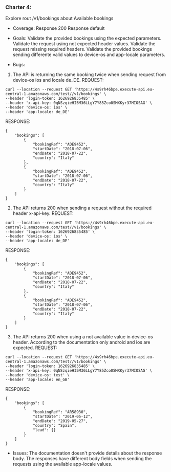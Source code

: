 ### Charter 4: 
Explore rout /v1/bookings about Available bookings

* Coverage: 
Response 200
Response default

* Goals:
Validate the provided bookings using the expected parameters.
Validate the request using not expected header values.
Validate the request missing required headers.
Validate the provided bookings sending differente valid values to device-os and app-locale parameters.

* Bugs:
1. The API is returning the same booking twice when sending request from device-os ios and locale de_DE.
REQUEST:
```
curl --location --request GET 'https://4s9rh46bpe.execute-api.eu-central-1.amazonaws.com/test//v1/bookings' \
--header 'login-token: 1626926835485' \
--header 'x-api-key: 0qNSzqieHI5M36LLgY7Y85Zco0SMXKyr37MIOSAG' \
--header 'device-os: ios' \
--header 'app-locale: de_DE'
```
RESPONSE:
```
{
    "bookings": [
        {
            "bookingRef": "ADE9452",
            "startDate": "2018-07-06",
            "endDate": "2018-07-22",
            "country": "Italy"
        },
        {
            "bookingRef": "ADE9452",
            "startDate": "2018-07-06",
            "endDate": "2018-07-22",
            "country": "Italy"
        }
    ]
}
```
2. The API returns 200 when sending a request without the required header x-api-key.
REQUEST:
```
curl --location --request GET 'https://4s9rh46bpe.execute-api.eu-central-1.amazonaws.com/test//v1/bookings' \
--header 'login-token: 1626926835485' \
--header 'device-os: ios' \
--header 'app-locale: de_DE'
```
RESPONSE:
```
{
    "bookings": [
        {
            "bookingRef": "ADE9452",
            "startDate": "2018-07-06",
            "endDate": "2018-07-22",
            "country": "Italy"
        },
        {
            "bookingRef": "ADE9452",
            "startDate": "2018-07-06",
            "endDate": "2018-07-22",
            "country": "Italy"
        }
    ]
}
```
3. The API returns 200 when using a not available value in device-os header. According to the documentation only android and ios are expected.
REQUEST:
```
curl --location --request GET 'https://4s9rh46bpe.execute-api.eu-central-1.amazonaws.com/test//v1/bookings' \
--header 'login-token: 1626926835485' \
--header 'x-api-key: 0qNSzqieHI5M36LLgY7Y85Zco0SMXKyr37MIOSAG' \
--header 'device-os: test' \
--header 'app-locale: en_GB'
```
RESPONSE:
```
{
    "bookings": [
        {
            "bookingRef": "AR58930",
            "startDate": "2019-05-12",
            "endDate": "2019-05-27",
            "country": "Spain",
            "lead": {}
        }
    ]
}
```
* Issues:
The documentation doesn't provide details about the response body.
The responses have different body fields when sending the requests using the available app-locale values.
